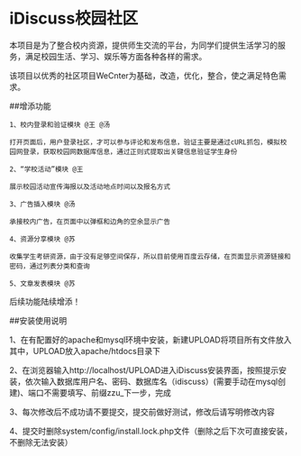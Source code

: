 # iDiscuss校园社区

  本项目是为了整合校内资源，提供师生交流的平台，为同学们提供生活学习的服务，满足校园生活、学习、娱乐等方面各种各样的需求。

  该项目以优秀的社区项目WeCnter为基础，改造，优化，整合，使之满足特色需求。
  
##增添功能

    1、校内登录和验证模块 @王 @汤
    
    打开页面后，用户登录社区，才可以参与评论和发布信息，验证主要是通过cURL抓包，模拟校园网登录，获取校园网数据库信息，通过正则式提取出关键信息验证学生身份
    
    2、“学校活动”模块 @王
  
    展示校园活动宣传海报以及活动地点时间以及报名方式
    
    3、广告插入模块 @汤
  
    承接校内广告，在页面中以弹框和边角的空余显示广告
    
    4、资源分享模块 @苏
  
    收集学生考研资源，由于没有足够空间保存，所以目前使用百度云存储，在页面显示资源链接和密码，通过列表分类和查询
    
    5、文章发表模块 @苏

  后续功能陆续增添！


##安装使用说明

  1、在有配置好的apache和mysql环境中安装，新建UPLOAD将项目所有文件放入其中，UPLOAD放入apache/htdocs目录下

  2、在浏览器输入http://localhost/UPLOAD进入iDiscuss安装界面，按照提示安装，依次输入数据库用户名、密码、数据库名（idiscuss）(需要手动在mysql创建)、端口不需要填写、前缀zzu_下一步，完成

  3、每次修改后不成功请不要提交，提交前做好测试，修改后请写明修改内容

  4、提交时删除system/config/install.lock.php文件（删除之后下次可直接安装，不删除无法安装）

